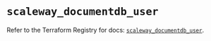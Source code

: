 # `scaleway_documentdb_user`

Refer to the Terraform Registry for docs: [`scaleway_documentdb_user`](https://registry.terraform.io/providers/scaleway/scaleway/2.42.1/docs/resources/documentdb_user).
